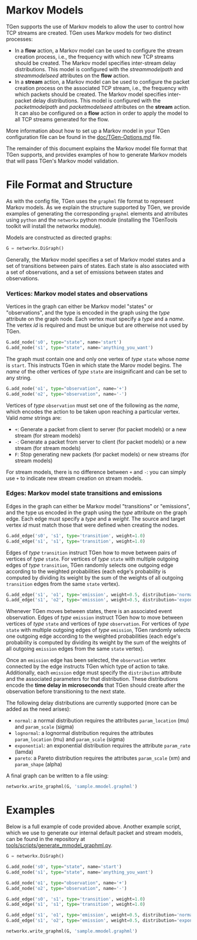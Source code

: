 # Markov Models

TGen supports the use of Markov models to allow the user to control how TCP
streams are created. TGen uses Markov models for two distinct processes:

  * In a **flow** action, a Markov model can be used to configure the stream
    creation process, i.e., the frequency with which new TCP streams should
    be created. The Markov model specifies inter-stream delay distributions.
    This model is configured with the _streammodelpath_ and _streammodelseed_
    attributes on the **flow** action.
  * In a **stream** action, a Markov model can be used to configure the packet
    creation process on the associated TCP stream, i.e., the frequency with
    which packets should be created. The Markov model specifies inter-packet
    delay distributions. This model is configured with the _packetmodelpath_
    and _packetmodelseed_ attributes on the **stream** action. It can also be
    configured on a **flow** action in order to apply the model to all TCP
    streams generated for the flow.
    
More information about how to set up a Markov model in your TGen configuration
file can be found in the [doc/TGen-Options.md](doc/TGen-Options.md) file.

The remainder of this document explains the Markov model file format that TGen
supports, and provides examples of how to generate Markov models that will
pass TGen's Markov model validation.

# File Format and Structure

As with the config file, TGen uses the `graphml` file format to represent
Markov models. As we explain the structure supported by TGen, we provide
examples of generating the corresponding `graphml` elements and atrributes
using `python` and the `networkx` python module (installing the TGenTools
toolkit will install the networkx module).

Models are constructed as directed graphs:

```python
G = networkx.DiGraph()
```

Generally, the Markov model specifies a set of Markov model states and a set
of transitions between pairs of states. Each state is also associated with a
set of observations, and a set of emissions between states and observations.

### Vertices: Markov model states and observations

Vertices in the graph can either be Markov model "states" or "observations",
and the type is encoded in the graph using the _type_ attribute on the graph
node. Each vertex must specify a _type_ and a _name_. The vertex _id_ is
required and must be unique but are otherwise not used by TGen.

```python
G.add_node('s0', type="state", name='start')
G.add_node('s1', type="state", name='anything_you_want')
```

The graph must contain one and only one vertex of _type_ `state` whose _name_
is `start`. This instructs TGen in which state the Marov model begins. The
_name_ of the other vertices of _type_ `state` are insignificant and can be
set to any string.

```python
G.add_node('o1', type="observation", name='+')
G.add_node('o2', type="observation", name='-')
```

Vertices of _type_ `observation` must set one of the following as the _name_,
which encodes the action to be taken upon reaching a particular vertex. Valid
_name_ strings are:

  * `+`: Generate a packet from client to server (for packet models) or a new
    stream (for stream models)
  * `-`: Generate a packet from server to client (for packet models) or a new
    stream (for stream models)
  * `F`: Stop generating new packets (for packet models) or new streams 
    (for stream models)

For stream models, there is no difference between `+` and `-`: you can simply
use `+` to indicate new stream creation on stream models.

### Edges: Markov model state transitions and emissions

Edges in the graph can either be Markov model "transitions" or "emissions",
and the type us encoded in the graph using the _type_ attribute on the graph
edge. Each edge must specify a _type_ and a _weight_. The source and target
vertex _id_ must match those that were defined when creating the nodes.

```python
G.add_edge('s0', 's1', type='transition', weight=1.0)
G.add_edge('s1', 's1', type='transition', weight=1.0)
```

Edges of _type_ `transition` instruct TGen how to move between pairs of
vertices of _type_ `state`. For vertices of _type_ `state` with multiple
outgoing edges of _type_ `transition`, TGen randomly selects one outgoing
edge according to the weighted probabilities (each edge's probability is
computed by dividing its weight by the sum of the weights of all outgoing
`transition` edges from the same `state` vertex).

```python
G.add_edge('s1', 'o1', type='emission', weight=0.5, distribution='normal', param_location=5000000, param_scale=1000000)
G.add_edge('s1', 'o2', type='emission', weight=0.5, distribution='exponential', param_rate=0.001)
```

Whenever TGen moves between states, there is an associated event observation.
Edges of _type_ `emission` instruct TGen how to move between vertices of 
_type_ `state` and vertices of _type_ `observation`. For vertices of _type_ 
`state` with multiple outgoing edges of _type_ `emission`, TGen randomly
selects one outgoing edge according to the weighted probabilities (each edge's
probability is computed by dividing its weight by the sum of the weights of
all outgoing `emission` edges from the same `state` vertex).

Once an `emission` edge has been selected, the `observation` vertex
connected by the edge instructs TGen which type of action to take.
Additionally, each `emission` edge must specify the `distribution` attribute
and the associated parameters for that distribution. These distributions encode
the **time delay in microseconds** that TGen should create after the observation
before transitioning to the next state.

The following delay distributions are currently supported (more can be added
as the need arises):

  * `normal`: a normal distribution requires the attributes
     `param_location` (mu) and `param_scale` (sigma)
  * `lognormal`: a lognormal distribution requires the attributes
    `param_location` (mu) and `param_scale` (sigma)
  * `exponential`: an exponential distribution requires the attribute
     `param_rate` (lamda)
  * `pareto`: a Pareto distribution requires the attributes
    `param_scale` (xm) and `param_shape` (alpha)

A final graph can be written to a file using:

```python
networkx.write_graphml(G, 'sample.mmodel.graphml')
```

# Examples

Below is a full example of code provided above. Another example script, which
we use to generate our internal default packet and stream models, can be found
in the repository at [tools/scripts/generate_mmodel_graphml.py](../tools/scripts/generate_mmodel_graphml.py).

```python
G = networkx.DiGraph()

G.add_node('s0', type="state", name='start')
G.add_node('s1', type="state", name='anything_you_want')

G.add_node('o1', type="observation", name='+')
G.add_node('o2', type="observation", name='-')

G.add_edge('s0', 's1', type='transition', weight=1.0)
G.add_edge('s1', 's1', type='transition', weight=1.0)

G.add_edge('s1', 'o1', type='emission', weight=0.5, distribution='normal', param_location=5000000, param_scale=1000000)
G.add_edge('s1', 'o2', type='emission', weight=0.5, distribution='exponential', param_rate=0.001)

networkx.write_graphml(G, 'sample.mmodel.graphml')
```
